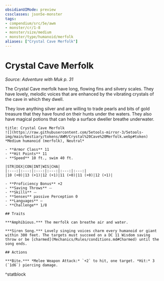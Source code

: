 ```yaml
---
obsidianUIMode: preview
cssclasses: json5e-monster
tags:
- compendium/src/5e/awm
- monster/cr/1-8
- monster/size/medium
- monster/type/humanoid/merfolk
aliases: ["Crystal Cave Merfolk"]
---
```

# Crystal Cave Merfolk
*Source: Adventure with Muk p. 31*  

The Crystal Cave merfolk have long, flowing fins and silvery scales. They have lovely, melodic voices that are enhanced by the vibrating crystals of the cave in which they dwell.

They love anything silver and are willing to trade pearls and bits of gold treasure that they have found on their hunts under the waters. They also have magical potions that can help a surface dweller breathe underwater.

```ad-statblock
title: Crystal Cave Merfolk
![](https://raw.githubusercontent.com/5etools-mirror-3/5etools-img/main/bestiary/tokens/AWM/Crystal%20Cave%20Merfolk.webp#token)
*Medium humanoid (merfolk), Neutral*

- **Armor Class** 11
- **Hit Points** 11
- **Speed** 10 ft., swim 40 ft.

|STR|DEX|CON|INT|WIS|CHA|
|:---:|:---:|:---:|:---:|:---:|:---:|
|10 (+0)|13 (+1)|12 (+1)|11 (+0)|11 (+0)|12 (+1)|

- **Proficiency Bonus** +2
- **Saving Throws** ⏤
- **Skills** ⏤
- **Senses** passive Perception 0
- **Languages** —
- **Challenge** 1/8

## Traits

***Amphibious.*** The merfolk can breathe air and water.

***Siren Song.*** Lovely singing voices charm every humanoid or giant within 300 feet. The targets must succeed on a DC 11 Wisdom saving throw or be [charmed](Mechanics/Rules/conditions.md#Charmed) until the song ends.

## Actions

***Bite.*** *Melee Weapon Attack:* `+2` to hit, one target. *Hit:* 3 (`1d6`) piercing damage.
```
^statblock